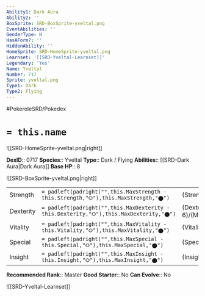 ```yaml
---
Ability1: Dark Aura
Ability2: ''
BoxSprite: SRD-BoxSprite-yveltal.png
EventAbilities: ''
GenderType: N
HasAForm?: ''
HiddenAbility: ''
HomeSprite: SRD-HomeSprite-yveltal.png
Learnset: '[[SRD-Yveltal-Learnset]]'
Legendary: 'Yes'
Name: Yveltal
Number: 717
Sprite: yveltal.png
Type1: Dark
Type2: Flying
---
```


#PokeroleSRD/Pokedex

# `= this.name`

![[SRD-HomeSprite-yveltal.png|right]]

**DexID**:: 0717
**Species**:: Yveltal
**Type**:: Dark / Flying
**Abilities**:: [[SRD-Dark Aura|Dark Aura]]
**Base HP**:: 8

![[SRD-BoxSprite-yveltal.png|right]]

|           |                                                                                        |                                          |
| --------- | -------------------------------------------------------------------------------------- | ---------------------------------------- |
| Strength  | `= padleft(padright("",this.MaxStrength - this.Strength,"⭘"),this.MaxStrength,"⬤")`    | (Strength::7)/(MaxStrength::7)   |
| Dexterity | `= padleft(padright("",this.MaxDexterity - this.Dexterity,"⭘"),this.MaxDexterity,"⬤")` | (Dexterity:: 6)/(MaxDexterity::6) |
| Vitality  | `= padleft(padright("",this.MaxVitality - this.Vitality,"⭘"),this.MaxVitality,"⬤")`    | (Vitality::6)/(MaxVitality::6)   |
| Special   | `= padleft(padright("",this.MaxSpecial - this.Special,"⭘"),this.MaxSpecial,"⬤")`       | (Special::7)/(MaxSpecial::7)     |
| Insight   | `= padleft(padright("",this.MaxInsight - this.Insight,"⭘"),this.MaxInsight,"⬤")`       | (Insight::6)/(MaxInsight::6)     |

**Recommended Rank**:: Master
**Good Starter**:: No
**Can Evolve**:: No

![[SRD-Yveltal-Learnset]]